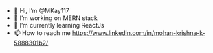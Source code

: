- 👋 Hi, I’m @MKay117
- 👀 I’m working on MERN stack 
- 🌱 I’m currently learning ReactJs
- 📫 How to reach me https://www.linkedin.com/in/mohan-krishna-k-5888301b2/

<!---
MKay117/MKay117 is a ✨ special ✨ repository because its `README.md` (this file) appears on your GitHub profile.
You can click the Preview link to take a look at your changes.
--->
